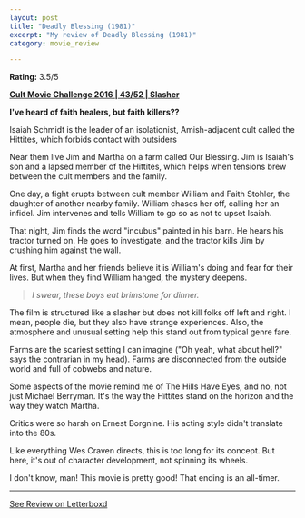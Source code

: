 ```yaml
---
layout: post
title: "Deadly Blessing (1981)"
excerpt: "My review of Deadly Blessing (1981)"
category: movie_review

---
```


**Rating:** 3.5/5

<b><a href="https://boxd.it/q7ygw/detail" rel="nofollow">Cult Movie Challenge 2016 | 43/52 | Slasher</a></b>

<b>I've heard of faith healers, but faith killers??</b>

Isaiah Schmidt is the leader of an isolationist, Amish-adjacent cult called the Hittites, which forbids contact with outsiders

Near them live Jim and Martha on a farm called Our Blessing. Jim is Isaiah's son and a lapsed member of the Hittites, which helps when tensions brew between the cult members and the family.

One day, a fight erupts between cult member William and Faith Stohler, the daughter of another nearby family. William chases her off, calling her an infidel. Jim intervenes and tells William to go so as not to upset Isaiah.

That night, Jim finds the word "incubus" painted in his barn. He hears his tractor turned on. He goes to investigate, and the tractor kills Jim by crushing him against the wall.

At first, Martha and her friends believe it is William's doing and fear for their lives. But when they find William hanged, the mystery deepens.

<blockquote><i>I swear, these boys eat brimstone for dinner.</i></blockquote>The film is structured like a slasher but does not kill folks off left and right. I mean, people die, but they also have strange experiences. Also, the atmosphere and unusual setting help this stand out from typical genre fare. 

Farms are the scariest setting I can imagine ("Oh yeah, what about hell?" says the contrarian in my head). Farms are disconnected from the outside world and full of cobwebs and nature.

Some aspects of the movie remind me of The Hills Have Eyes, and no, not just Michael Berryman. It's the way the Hittites stand on the horizon and the way they watch Martha.

Critics were so harsh on Ernest Borgnine. His acting style didn't translate into the 80s.

Like everything Wes Craven directs, this is too long for its concept. But here, it's out of character development, not spinning its wheels.

I don't know, man! This movie is pretty good! That ending is an all-timer.

<hr>

[See Review on Letterboxd](https://boxd.it/6eDdrV)
